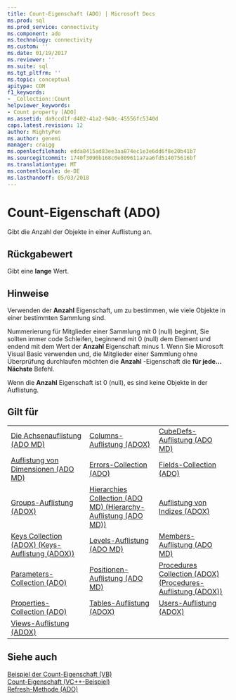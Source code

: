 ```yaml
---
title: Count-Eigenschaft (ADO) | Microsoft Docs
ms.prod: sql
ms.prod_service: connectivity
ms.component: ado
ms.technology: connectivity
ms.custom: ''
ms.date: 01/19/2017
ms.reviewer: ''
ms.suite: sql
ms.tgt_pltfrm: ''
ms.topic: conceptual
apitype: COM
f1_keywords:
- _Collection::Count
helpviewer_keywords:
- Count property [ADO]
ms.assetid: da9ccd1f-d402-41a2-940c-45556fc5340d
caps.latest.revision: 12
author: MightyPen
ms.author: genemi
manager: craigg
ms.openlocfilehash: edda8415ad83ee3aa874ec1e3e6dd6f8e20b41b7
ms.sourcegitcommit: 1740f3090b168c0e809611a7aa6fd514075616bf
ms.translationtype: MT
ms.contentlocale: de-DE
ms.lasthandoff: 05/03/2018
---
```

# <a name="count-property-ado"></a>Count-Eigenschaft (ADO)
Gibt die Anzahl der Objekte in einer Auflistung an.  
  
## <a name="return-value"></a>Rückgabewert  
 Gibt eine **lange** Wert.  
  
## <a name="remarks"></a>Hinweise  
 Verwenden der **Anzahl** Eigenschaft, um zu bestimmen, wie viele Objekte in einer bestimmten Sammlung sind.  
  
 Nummerierung für Mitglieder einer Sammlung mit 0 (null) beginnt, Sie sollten immer code Schleifen, beginnend mit 0 (null) dem Element und endend mit dem Wert der **Anzahl** Eigenschaft minus 1. Wenn Sie Microsoft Visual Basic verwenden und, die Mitglieder einer Sammlung ohne Überprüfung durchlaufen möchten die **Anzahl** -Eigenschaft die **für jede... Nächste** Befehl.  
  
 Wenn die **Anzahl** Eigenschaft ist 0 (null), es sind keine Objekte in der Auflistung.  
  
## <a name="applies-to"></a>Gilt für  
  
||||  
|-|-|-|  
|[Die Achsenauflistung (ADO MD)](../../../ado/reference/ado-md-api/axes-collection-ado-md.md)|[Columns-Auflistung (ADOX)](../../../ado/reference/adox-api/columns-collection-adox.md)|[CubeDefs-Auflistung (ADO MD)](../../../ado/reference/ado-md-api/cubedefs-collection-ado-md.md)|  
|[Auflistung von Dimensionen (ADO MD)](../../../ado/reference/ado-md-api/dimensions-collection-ado-md.md)|[Errors-Collection (ADO)](../../../ado/reference/ado-api/errors-collection-ado.md)|[Fields-Collection (ADO)](../../../ado/reference/ado-api/fields-collection-ado.md)|  
|[Groups-Auflistung (ADOX)](../../../ado/reference/adox-api/groups-collection-adox.md)|[Hierarchies Collection (ADO MD) (Hierarchy-Auflistung (ADO MD))](../../../ado/reference/ado-md-api/hierarchies-collection-ado-md.md)|[Auflistung von Indizes (ADOX)](../../../ado/reference/adox-api/indexes-collection-adox.md)|  
|[Keys Collection (ADOX) (Keys-Auflistung (ADOX))](../../../ado/reference/adox-api/keys-collection-adox.md)|[Levels-Auflistung (ADO MD)](../../../ado/reference/ado-md-api/levels-collection-ado-md.md)|[Members-Auflistung (ADO MD)](../../../ado/reference/ado-md-api/members-collection-ado-md.md)|  
|[Parameters-Collection (ADO)](../../../ado/reference/ado-api/parameters-collection-ado.md)|[Positionen-Auflistung (ADO MD)](../../../ado/reference/ado-md-api/positions-collection-ado-md.md)|[Procedures Collection (ADOX) (Procedures-Auflistung (ADOX))](../../../ado/reference/adox-api/procedures-collection-adox.md)|  
|[Properties-Collection (ADO)](../../../ado/reference/ado-api/properties-collection-ado.md)|[Tables-Auflistung (ADOX)](../../../ado/reference/adox-api/tables-collection-adox.md)|[Users-Auflistung (ADOX)](../../../ado/reference/adox-api/users-collection-adox.md)|  
|[Views-Auflistung (ADOX)](../../../ado/reference/adox-api/views-collection-adox.md)|||  
  
## <a name="see-also"></a>Siehe auch  
 [Beispiel der Count-Eigenschaft (VB)](../../../ado/reference/ado-api/count-property-example-vb.md)   
 [Count-Eigenschaft (VC++-Beispiel)](../../../ado/reference/ado-api/count-property-example-vc.md)   
 [Refresh-Methode (ADO)](../../../ado/reference/ado-api/refresh-method-ado.md)
